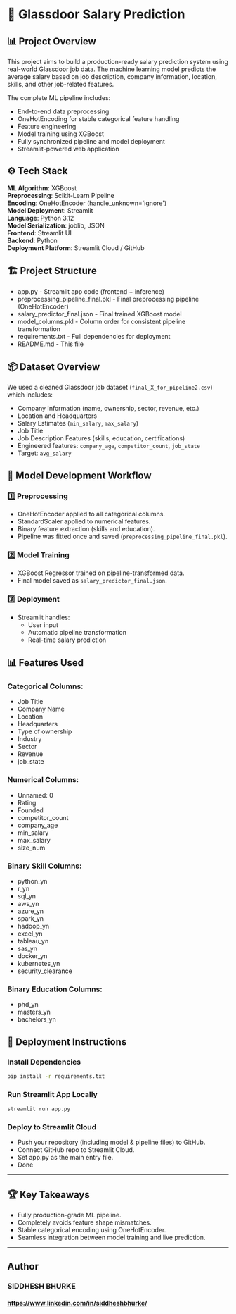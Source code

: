 # 🚀 Glassdoor Salary Prediction 

## 📊 Project Overview

This project aims to build a production-ready salary prediction system using real-world Glassdoor job data. The machine learning model predicts the average salary based on job description, company information, location, skills, and other job-related features.

The complete ML pipeline includes:

- End-to-end data preprocessing
- OneHotEncoding for stable categorical feature handling
- Feature engineering
- Model training using XGBoost
- Fully synchronized pipeline and model deployment
- Streamlit-powered web application

## ⚙️ Tech Stack

**ML Algorithm**: XGBoost  
**Preprocessing**: Scikit-Learn Pipeline  
**Encoding**: OneHotEncoder (handle_unknown='ignore')  
**Model Deployment**: Streamlit  
**Language**: Python 3.12  
**Model Serialization**: joblib, JSON  
**Frontend**: Streamlit UI  
**Backend**: Python  
**Deployment Platform**: Streamlit Cloud / GitHub

## 🏗 Project Structure

- app.py - Streamlit app code (frontend + inference)
- preprocessing_pipeline_final.pkl - Final preprocessing pipeline (OneHotEncoder)
- salary_predictor_final.json - Final trained XGBoost model
- model_columns.pkl - Column order for consistent pipeline transformation
- requirements.txt - Full dependencies for deployment
- README.md - This file

## 📦 Dataset Overview

We used a cleaned Glassdoor job dataset (`final_X_for_pipeline2.csv`) which includes:

- Company Information (name, ownership, sector, revenue, etc.)
- Location and Headquarters
- Salary Estimates (`min_salary`, `max_salary`)
- Job Title
- Job Description Features (skills, education, certifications)
- Engineered features: `company_age`, `competitor_count`, `job_state`
- Target: `avg_salary`

## 🚀 Model Development Workflow

### 1️⃣ Preprocessing

- OneHotEncoder applied to all categorical columns.
- StandardScaler applied to numerical features.
- Binary feature extraction (skills and education).
- Pipeline was fitted once and saved (`preprocessing_pipeline_final.pkl`).

### 2️⃣ Model Training

- XGBoost Regressor trained on pipeline-transformed data.
- Final model saved as `salary_predictor_final.json`.

### 3️⃣ Deployment

- Streamlit handles:
  - User input
  - Automatic pipeline transformation
  - Real-time salary prediction

## 📊 Features Used

### Categorical Columns:

- Job Title
- Company Name
- Location
- Headquarters
- Type of ownership
- Industry
- Sector
- Revenue
- job_state

### Numerical Columns:

- Unnamed: 0
- Rating
- Founded
- competitor_count
- company_age
- min_salary
- max_salary
- size_num

### Binary Skill Columns:

- python_yn
- r_yn
- sql_yn
- aws_yn
- azure_yn
- spark_yn
- hadoop_yn
- excel_yn
- tableau_yn
- sas_yn
- docker_yn
- kubernetes_yn
- security_clearance

### Binary Education Columns:

- phd_yn
- masters_yn
- bachelors_yn

## 📂 Deployment Instructions

### Install Dependencies

```bash
pip install -r requirements.txt
```

### Run Streamlit App Locally

```bash
streamlit run app.py
```
### Deploy to Streamlit Cloud
- Push your repository (including model & pipeline files) to GitHub.
- Connect GitHub repo to Streamlit Cloud.
- Set app.py as the main entry file.
- Done
---
## 🏆 Key Takeaways
- Fully production-grade ML pipeline.
- Completely avoids feature shape mismatches.
- Stable categorical encoding using OneHotEncoder.
- Seamless integration between model training and live prediction.
---
## Author
### **SIDDHESH BHURKE**
#### https://www.linkedin.com/in/siddheshbhurke/
